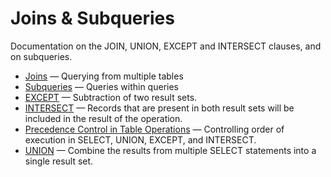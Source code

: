 # Joins &amp; Subqueries

Documentation on the JOIN, UNION, EXCEPT and INTERSECT clauses, and on subqueries.

- [Joins](/kb/en/library/documentation/sql-statements-structure/sql-statements/data-manipulation/selecting-data/joins-subqueries/joins/) — Querying from multiple tables
- [Subqueries](/kb/en/library/documentation/sql-statements-structure/sql-statements/data-manipulation/selecting-data/joins-subqueries/subqueries/) — Queries within queries
- [EXCEPT](/kb/en/library/documentation/sql-statements-structure/sql-statements/data-manipulation/selecting-data/joins-subqueries/except/) — Subtraction of two result sets.
- [INTERSECT](/kb/en/library/documentation/sql-statements-structure/sql-statements/data-manipulation/selecting-data/joins-subqueries/intersect/) — Records that are present in both result sets will be included in the result of the operation.
- [Precedence Control in Table Operations](/kb/en/library/documentation/sql-statements-structure/sql-statements/data-manipulation/selecting-data/joins-subqueries/precedence-control-in-table-operations/) — Controlling order of execution in SELECT, UNION, EXCEPT, and INTERSECT.
- [UNION](/kb/en/library/documentation/sql-statements-structure/sql-statements/data-manipulation/selecting-data/joins-subqueries/union/) — Combine the results from multiple SELECT statements into a single result set.